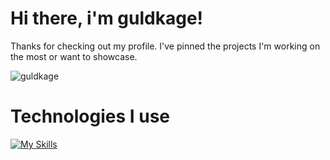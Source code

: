 # Hi there, i'm guldkage!
Thanks for checking out my profile. I've pinned the projects I'm working on the most or want to showcase.

<img src="https://komarev.com/ghpvc/?username=guldkage&label=Profile%20views&color=0e75b6&style=flat" alt="guldkage" />

# Technologies I use
[![My Skills](https://skillicons.dev/icons?i=js,html,css,linux,nginx,docker,php,bash,cloudflare)](https://skillicons.dev)
